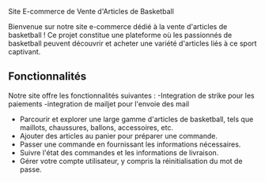  Site E-commerce de Vente d'Articles de Basketball

Bienvenue sur notre site e-commerce dédié à la vente d'articles de basketball ! Ce projet  constitue une plateforme où les passionnés de basketball peuvent découvrir et acheter une variété d'articles liés à ce sport captivant.

## Fonctionnalités

Notre site offre les fonctionnalités suivantes :
-Integration de strike pour les paiements 
-integration de mailjet pour l'envoie des mail
- Parcourir et explorer une large gamme d'articles de basketball, tels que maillots, chaussures, ballons, accessoires, etc.
- Ajouter des articles au panier pour préparer une commande.
- Passer une commande en fournissant les informations nécessaires.
- Suivre l'état des commandes et les informations de livraison.
- Gérer votre compte utilisateur, y compris la réinitialisation du mot de passe.


